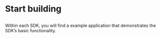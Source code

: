 # Start building

## 

Within each SDK, you will find a example application that demonstrates the SDK’s basic functionality.
